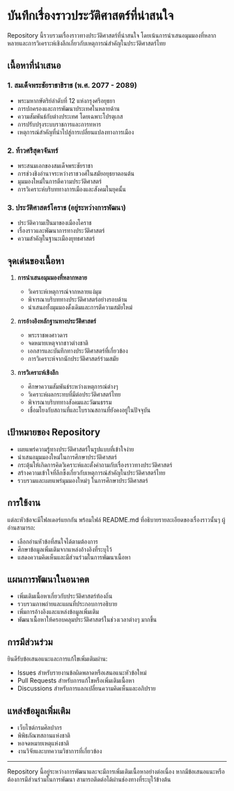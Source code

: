 # บันทึกเรื่องราวประวัติศาสตร์ที่น่าสนใจ

Repository นี้รวบรวมเรื่องราวทางประวัติศาสตร์ที่น่าสนใจ โดยเน้นการนำเสนอมุมมองที่หลากหลายและการวิเคราะห์เชิงลึกเกี่ยวกับเหตุการณ์สำคัญในประวัติศาสตร์ไทย

## เนื้อหาที่นำเสนอ

### 1. สมเด็จพระชัยราชาธิราช (พ.ศ. 2077 - 2089)
- พระมหากษัตริย์ลำดับที่ 12 แห่งกรุงศรีอยุธยา
- การปกครองและการพัฒนาประเทศในหลายด้าน
- ความสัมพันธ์กับต่างประเทศ โดยเฉพาะโปรตุเกส
- การปรับปรุงระบบราชการและการทหาร
- เหตุการณ์สำคัญที่นำไปสู่การเปลี่ยนแปลงทางการเมือง

### 2. ท้าวศรีสุดาจันทร์
- พระสนมเอกของสมเด็จพระชัยราชา
- การช่วงชิงอำนาจระหว่างราชวงศ์ในสมัยอยุธยาตอนต้น
- มุมมองใหม่ในการตีความประวัติศาสตร์
- การวิเคราะห์บริบททางการเมืองและสังคมในยุคนั้น

### 3. ประวัติศาสตร์โคราช (อยู่ระหว่างการพัฒนา)
- ประวัติความเป็นมาของเมืองโคราช
- เรื่องราวและพัฒนาการทางประวัติศาสตร์
- ความสำคัญในฐานะเมืองยุทธศาสตร์

## จุดเด่นของเนื้อหา

1. **การนำเสนอมุมมองที่หลากหลาย**
   - วิเคราะห์เหตุการณ์จากหลายแง่มุม
   - พิจารณาบริบททางประวัติศาสตร์อย่างรอบด้าน
   - นำเสนอทั้งมุมมองดั้งเดิมและการตีความสมัยใหม่

2. **การอ้างอิงหลักฐานทางประวัติศาสตร์**
   - พระราชพงศาวดาร
   - จดหมายเหตุจากชาวต่างชาติ
   - เอกสารและบันทึกทางประวัติศาสตร์ที่เกี่ยวข้อง
   - การวิเคราะห์จากนักประวัติศาสตร์ร่วมสมัย

3. **การวิเคราะห์เชิงลึก**
   - ศึกษาความสัมพันธ์ระหว่างเหตุการณ์ต่างๆ
   - วิเคราะห์ผลกระทบที่มีต่อประวัติศาสตร์ไทย
   - พิจารณาบริบททางสังคมและวัฒนธรรม
   - เชื่อมโยงกับสถานที่และโบราณสถานที่ยังคงอยู่ในปัจจุบัน

## เป้าหมายของ Repository

- เผยแพร่ความรู้ทางประวัติศาสตร์ในรูปแบบที่เข้าใจง่าย
- นำเสนอมุมมองใหม่ในการศึกษาประวัติศาสตร์
- กระตุ้นให้เกิดการคิดวิเคราะห์และตั้งคำถามกับเรื่องราวทางประวัติศาสตร์
- สร้างความเข้าใจที่ลึกซึ้งเกี่ยวกับเหตุการณ์สำคัญในประวัติศาสตร์ไทย
- รวบรวมและเผยแพร่มุมมองใหม่ๆ ในการศึกษาประวัติศาสตร์

## การใช้งาน

แต่ละหัวข้อจะมีโฟลเดอร์แยกกัน พร้อมไฟล์ README.md ที่อธิบายรายละเอียดของเรื่องราวนั้นๆ ผู้อ่านสามารถ:
- เลือกอ่านหัวข้อที่สนใจได้ตามต้องการ
- ศึกษาข้อมูลเพิ่มเติมจากแหล่งอ้างอิงที่ระบุไว้
- แสดงความคิดเห็นและมีส่วนร่วมในการพัฒนาเนื้อหา

## แผนการพัฒนาในอนาคต

- เพิ่มเติมเนื้อหาเกี่ยวกับประวัติศาสตร์ท้องถิ่น
- รวบรวมภาพถ่ายและแผนที่ประกอบการอธิบาย
- เพิ่มการอ้างอิงและแหล่งข้อมูลเพิ่มเติม
- พัฒนาเนื้อหาให้ครอบคลุมประวัติศาสตร์ในช่วงเวลาต่างๆ มากขึ้น

## การมีส่วนร่วม

ยินดีรับข้อเสนอแนะและการแก้ไขเพิ่มเติมผ่าน:
- Issues สำหรับรายงานข้อผิดพลาดหรือเสนอแนะหัวข้อใหม่
- Pull Requests สำหรับการแก้ไขหรือเพิ่มเติมเนื้อหา
- Discussions สำหรับการแลกเปลี่ยนความคิดเห็นและอภิปราย

## แหล่งข้อมูลเพิ่มเติม

- เว็บไซต์กรมศิลปากร
- พิพิธภัณฑสถานแห่งชาติ
- หอจดหมายเหตุแห่งชาติ
- งานวิจัยและบทความวิชาการที่เกี่ยวข้อง

---
Repository นี้อยู่ระหว่างการพัฒนาและจะมีการเพิ่มเติมเนื้อหาอย่างต่อเนื่อง หากมีข้อเสนอแนะหรือต้องการมีส่วนร่วมในการพัฒนา สามารถติดต่อได้ผ่านช่องทางที่ระบุไว้ข้างต้น